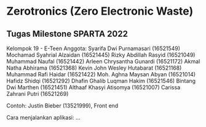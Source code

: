 # Zerotronics (Zero Electronic Waste)
## Tugas Milestone SPARTA 2022
Kelompok 19 - E-Teen
Anggota:
Syarifa Dwi Purnamasari (16521549)
Mochamad Syahrial Alzaidan (16521445)
Rizky Abdillah Rasyid (16521049)
Muhammad Naufal (16521442)
Arleen Chrysantha Gunardi (16521172)
Akmal Natha Abhirama (16521368)
Kevin John Wesley Hutabarat (16521168)
Muhammad Rafi Haidar (16521422)
Moh. Aghna Maysan Abyan (16521014)
Hafidz Shidqi (16521292)
Dhafin Ghalib Luqman Hakim (16521546)
Bintang Dwi Marthen (16521451)
Althaaf Khasyi Atisomya (16521007)
Carissa Zahrani Putri (16521269)

Contoh: Justin Bieber (13521999), Front end

Cara menjalankan aplikasi:
...
